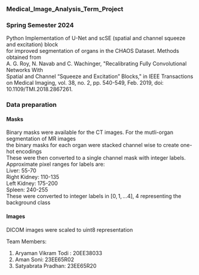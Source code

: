 ### Medical_Image_Analysis_Term_Project <br>
### Spring Semester 2024
Python Implementation of U-Net and scSE (spatial and channel squeeze and excitation) block <br>
for improved segmentation of organs in the CHAOS Dataset. Methods obtained from <br>
A. G. Roy, N. Navab and C. Wachinger, "Recalibrating Fully Convolutional Networks With <br> Spatial and Channel “Squeeze and Excitation” Blocks," in IEEE Transactions on Medical Imaging, vol. 38, no. 2, pp. 540-549, Feb. 2019, doi: 10.1109/TMI.2018.2867261.

### Data preparation
#### Masks
Binary masks were available for the CT images. For the mutli-organ segmentation of MR images <br>
the binary masks for each organ were stacked channel wise to create one-hot encodings <br>
These were then converted to a single channel mask with integer labels.<br>
Approximate pixel ranges for labels are: <br>
Liver: 55-70 <br>
Right Kidney: 110-135 <br>
Left Kidney: 175-200 <br>
Spleen: 240-255 <br>
These were converted to integer labels in $[0,1,...4]$, 4 representing the background class
#### Images
DICOM images were scaled to uint8 representation




Team Members: <br>
1. Aryaman Vikram Todi : 20EE38033
2. Aman Soni: 23EE65R02
3. Satyabrata Pradhan: 23EE65R20

